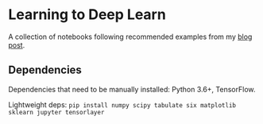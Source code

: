 # Learning to Deep Learn

A collection of notebooks following recommended examples from my [blog post](https://vlad17.github.io/2017/07/09/deep-learning-learning.html).

## Dependencies

Dependencies that need to be manually installed: Python 3.6+, TensorFlow.

Lightweight deps: `pip install numpy scipy tabulate six matplotlib sklearn jupyter tensorlayer`
